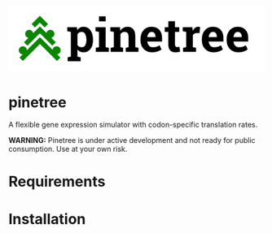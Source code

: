 ![pinetree](docs/pinetree-logo.png?raw=true)

# pinetree
A flexible gene expression simulator with codon-specific translation rates.

**WARNING:** Pinetree is under active development and not ready for public consumption. Use at your own risk.

# Requirements

# Installation
